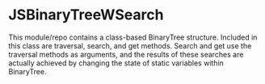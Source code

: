 # JSBinaryTreeWSearch
This module/repo contains a class-based BinaryTree structure. Included in this class are traversal, search, and get methods. Search and get use the traversal methods as arguments, and the results of these searches are actually achieved by changing the state of static variables within BinaryTree.
